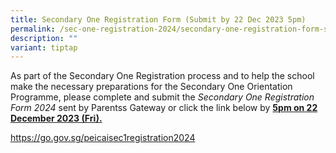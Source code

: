```yaml
---
title: Secondary One Registration Form (Submit by 22 Dec 2023 5pm)
permalink: /sec-one-registration-2024/secondary-one-registration-form-submit-by-23-dec/
description: ""
variant: tiptap
---
```

<p>As part of the Secondary One Registration process and to help the school make the necessary preparations for the Secondary One Orientation Programme, please complete and submit the <em>Secondary One Registration Form 2024 </em>sent by Parentss Gateway or click the link below by&nbsp;<strong><u>5pm on 22 December 2023 (Fri).</u></strong></p><p><a href="https://go.gov.sg/peicaisec1registration2024" rel="noopener noreferrer nofollow" target="_blank">https://go.gov.sg/peicaisec1registration2024</a></p>